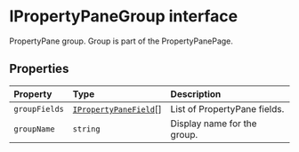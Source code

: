 # IPropertyPaneGroup interface





PropertyPane group. Group is part of the PropertyPanePage.




## Properties

| Property	   | Type	| Description|
|:-------------|:-------|:-----------|
|`groupFields`      | [`IPropertyPaneField`](../sp-client-preview/ipropertypanefield.md)<any>[] | List of PropertyPane fields. |
|`groupName`      | `string` | Display name for the group. |





